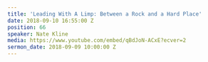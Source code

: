 ```yaml
---
title: 'Leading With A Limp: Between a Rock and a Hard Place'
date: 2018-09-10 16:55:00 Z
position: 66
speaker: Nate Kline
media: https://www.youtube.com/embed/qBdJoN-ACxE?ecver=2
sermon_date: 2018-09-09 10:00:00 Z
---
```


